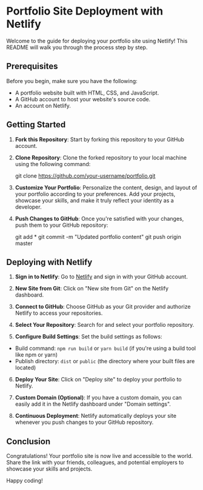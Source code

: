 # Portfolio Site Deployment with Netlify

Welcome to the guide for deploying your portfolio site using Netlify! This README will walk you through the process step by step.

## Prerequisites

Before you begin, make sure you have the following:
- A portfolio website built with HTML, CSS, and JavaScript.
- A GitHub account to host your website's source code.
- An account on Netlify.

## Getting Started

1. **Fork this Repository**: Start by forking this repository to your GitHub account.

2. **Clone Repository**: Clone the forked repository to your local machine using the following command:

      git clone https://github.com/your-username/portfolio.git


3. **Customize Your Portfolio**: Personalize the content, design, and layout of your portfolio according to your preferences. Add your projects, showcase your skills, and make it truly reflect your identity as a developer.

4. **Push Changes to GitHub**: Once you're satisfied with your changes, push them to your GitHub repository:

      git add *
      git commit -m "Updated portfolio content"
      git push origin master


## Deploying with Netlify

1. **Sign in to Netlify**: Go to [Netlify](https://www.netlify.com/) and sign in with your GitHub account.

2. **New Site from Git**: Click on "New site from Git" on the Netlify dashboard.

3. **Connect to GitHub**: Choose GitHub as your Git provider and authorize Netlify to access your repositories.

4. **Select Your Repository**: Search for and select your portfolio repository.

5. **Configure Build Settings**: Set the build settings as follows:
- Build command: `npm run build` or `yarn build` (if you're using a build tool like npm or yarn)
- Publish directory: `dist` or `public` (the directory where your built files are located)

6. **Deploy Your Site**: Click on "Deploy site" to deploy your portfolio to Netlify.

7. **Custom Domain (Optional)**: If you have a custom domain, you can easily add it in the Netlify dashboard under "Domain settings".

8. **Continuous Deployment**: Netlify automatically deploys your site whenever you push changes to your GitHub repository.

## Conclusion

Congratulations! Your portfolio site is now live and accessible to the world. Share the link with your friends, colleagues, and potential employers to showcase your skills and projects.

Happy coding!



